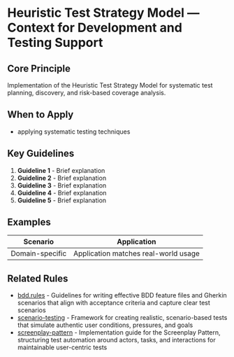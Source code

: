 # Heuristic Test Strategy Model — Context for Development and Testing Support

## Core Principle

Implementation of the Heuristic Test Strategy Model for systematic test planning, discovery, and risk-based coverage analysis.

## When to Apply

- applying systematic testing techniques

## Key Guidelines

1. **Guideline 1** - Brief explanation
2. **Guideline 2** - Brief explanation
3. **Guideline 3** - Brief explanation
4. **Guideline 4** - Brief explanation
5. **Guideline 5** - Brief explanation

## Examples

| Scenario        | Application                          |
| --------------- | ------------------------------------ |
| Domain-specific | Application matches real-world usage |

## Related Rules

- [bdd.rules](../bdd.rules.mdc) - Guidelines for writing effective BDD feature files and Gherkin scenarios that align with acceptance criteria and capture clear test scenarios
- [scenario-testing](../scenario-testing.mdc) - Framework for creating realistic, scenario-based tests that simulate authentic user conditions, pressures, and goals
- [screenplay-pattern](../screenplay-pattern.mdc) - Implementation guide for the Screenplay Pattern, structuring test automation around actors, tasks, and interactions for maintainable user-centric tests
